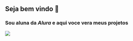 ## **Seja bem vindo** 🖤

### Sou aluna da _Alura_ e aqui voce vera meus projetos

![](https://media.tenor.com/8FZgZOXiYRQAAAAM/bts-kpop.gif)
<!--
**kety0821/kety0821** is a ✨ _special_ ✨ repository because its `README.md` (this file) appears on your GitHub profile.

Here are some ideas to get you started:

- 🔭 I’m currently working on ...
- 🌱 I’m currently learning ...
- 👯 I’m looking to collaborate on ...
- 🤔 I’m looking for help with ...
- 💬 Ask me about ...
- 📫 How to reach me: ...
- 😄 Pronouns: ...
- ⚡ Fun fact: ...
-->

